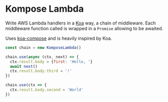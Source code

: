 # Kompose Lambda

Write AWS Lambda handlers in a [Koa](https://github.com/koajs/koa) way, a chain of middleware. Each middleware function called is wrapped in a `Promise` allowing to be awaited. 

Uses [koa-compose](https://github.com/koajs/compose) and is heavily inspired by Koa.

```javascript
const chain = new KomposeLambda()

chain.use(async (ctx, next) => {
  ctx.result.body = {first: 'Hello, '}
  await next()
  ctx.result.body.third = '!'
})

chain.use(ctx => {
  ctx.result.body.second = 'World'
})

```